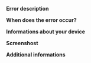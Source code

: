 **Error description**

**When does the error occur?**

**Informations about your device**

**Screenshost**

**Additional informations**